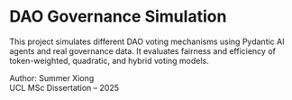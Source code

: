 # DAO Governance Simulation

This project simulates different DAO voting mechanisms using Pydantic AI agents and real governance data. It evaluates fairness and efficiency of token-weighted, quadratic, and hybrid voting models.

Author: Summer Xiong  
UCL MSc Dissertation – 2025
